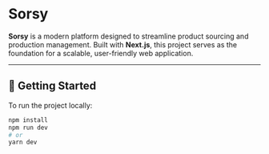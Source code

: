 # Sorsy

**Sorsy** is a modern platform designed to streamline product sourcing and production management. Built with **Next.js**, this project serves as the foundation for a scalable, user-friendly web application.

---

## 🚀 Getting Started

To run the project locally:

```bash
npm install
npm run dev
# or
yarn dev
